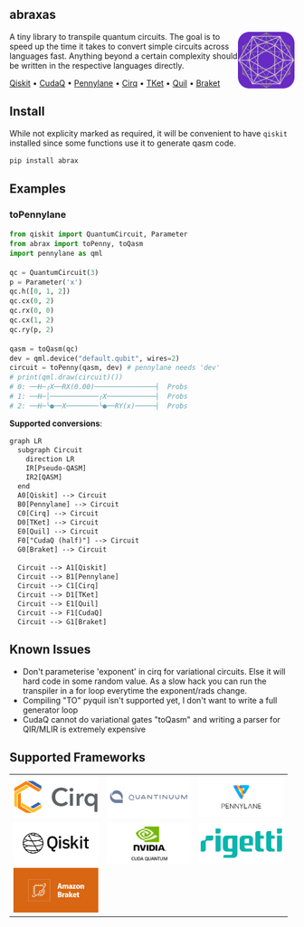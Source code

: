 ## abraxas

<img src="./docs/assets/favicon.svg" width="100" height="100" align="right" />

A tiny library to transpile quantum circuits. The goal is to speed up the time it takes to convert simple circuits across languages fast. Anything beyond a certain complexity should be written in the respective languages directly.

[Qiskit](https://qiskit.org/)
&bullet; [CudaQ](https://nvidia.github.io/cuda-quantum/latest/install.html)
&bullet; [Pennylane](https://docs.pennylane.ai/en/stable/code/qml.html)
&bullet; [Cirq](https://quantumai.google/cirq)
&bullet; [TKet](https://tket.quantinuum.com/)
&bullet; [Quil](https://pyquil.readthedocs.io/en/stable/)
&bullet; [Braket](https://aws.amazon.com/braket/)

## Install
While not explicity marked as required, it will be convenient to have `qiskit` installed since some functions use it to generate qasm code.

```py
pip install abrax
```

## Examples
### toPennylane
```python
from qiskit import QuantumCircuit, Parameter
from abrax import toPenny, toQasm
import pennylane as qml

qc = QuantumCircuit(3)
p = Parameter('x')
qc.h([0, 1, 2])
qc.cx(0, 2)
qc.rx(0, 0)
qc.cx(1, 2)
qc.ry(p, 2)

qasm = toQasm(qc)
dev = qml.device("default.qubit", wires=2)
circuit = toPenny(qasm, dev) # pennylane needs 'dev'
# print(qml.draw(circuit)())
# 0: ──H─╭X──RX(0.00)───────────────┤  Probs
# 1: ──H─│────────────╭X────────────┤  Probs
# 2: ──H─╰●──X────────╰●──RY(x)─────┤  Probs
```

**Supported conversions**:
```mermaid
graph LR
  subgraph Circuit
    direction LR
    IR[Pseudo-QASM]
    IR2[QASM]
  end
  A0[Qiskit] --> Circuit
  B0[Pennylane] --> Circuit
  C0[Cirq] --> Circuit
  D0[TKet] --> Circuit
  E0[Quil] --> Circuit
  F0["CudaQ (half)"] --> Circuit
  G0[Braket] --> Circuit

  Circuit --> A1[Qiskit]
  Circuit --> B1[Pennylane]
  Circuit --> C1[Cirq]
  Circuit --> D1[TKet]
  Circuit --> E1[Quil]
  Circuit --> F1[CudaQ]
  Circuit --> G1[Braket]
```

## Known Issues
- Don't parameterise 'exponent' in cirq for variational circuits. Else it will hard code in some random value. As a slow hack you can run the transpiler in a for loop everytime the exponent/rads change.
- Compiling "TO" pyquil isn't supported yet, I don't want to write a full generator loop
- CudaQ cannot do variational gates "toQasm" and writing a parser for QIR/MLIR is extremely expensive

## Supported Frameworks

| | | |
|:-------------------------:|:-------------------------:|:-------------------------:|
|<img src="./docs/assets/cirq.jpg" width="150" />|<img src="./docs/assets/tket.jpg" width="150" />|<img src="./docs/assets/penny.jpg" width="150" />|
|<img src="./docs/assets/qiskit.jpg" width="150" />|<img src="./docs/assets/cudaq.jpg" width="150" />|<img src="./docs/assets/rigetti.jpg" width="150" />|
|<img src="./docs/assets/braket.jpg" width="150" />|||